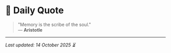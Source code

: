 # 📜 Daily Quote

> "Memory is the scribe of the soul."  
> — **Aristotle**

---

_Last updated: 14 October 2025 ⏳_
